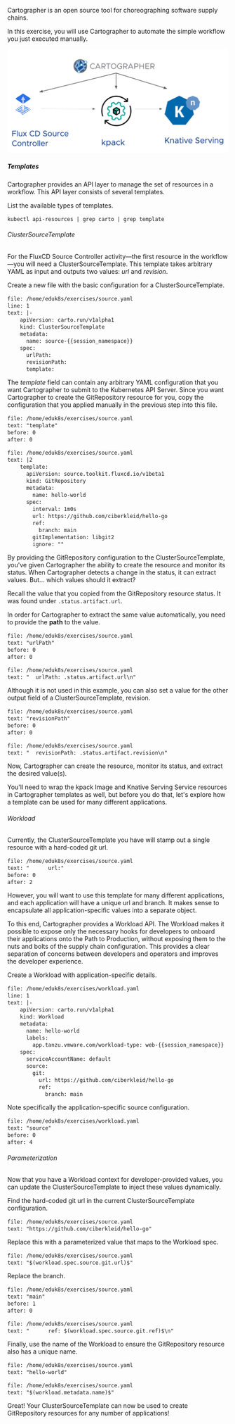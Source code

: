 Cartographer is an open source tool for choreographing software supply chains.

In this exercise, you will use Cartographer to automate the simple workflow you just executed manually.

![img.png](images/cartographer.png)

##### Templates

Cartographer provides an API layer to manage the set of resources in a workflow. This API layer consists of several templates.

List the available types of templates.
```execute-1
kubectl api-resources | grep carto | grep template
```

###### ClusterSourceTemplate

For the FluxCD Source Controller activity—the first resource in the workflow—you will need a ClusterSourceTemplate. This template takes arbitrary YAML as input and outputs two values: _url_ and _revision_.

Create a new file with the basic configuration for a ClusterSourceTemplate.
```editor:insert-lines-before-line
file: /home/eduk8s/exercises/source.yaml
line: 1
text: |-
    apiVersion: carto.run/v1alpha1
    kind: ClusterSourceTemplate
    metadata:
      name: source-{{session_namespace}}
    spec:
      urlPath: 
      revisionPath: 
      template:
```

The _template_ field can contain any arbitrary YAML configuration that you want Cartographer to submit to the Kubernetes API Server.
Since you want Cartographer to create the GitRepository resource for you, copy the configuration that you applied manually in the previous step into this file.
```editor:select-matching-text
file: /home/eduk8s/exercises/source.yaml
text: "template"
before: 0
after: 0
```

```editor:replace-text-selection
file: /home/eduk8s/exercises/source.yaml
text: |2
    template:
      apiVersion: source.toolkit.fluxcd.io/v1beta1
      kind: GitRepository
      metadata:
        name: hello-world
      spec:
        interval: 1m0s
        url: https://github.com/ciberkleid/hello-go
        ref:
          branch: main
        gitImplementation: libgit2
        ignore: ""
```

By providing the GitRepository configuration to the ClusterSourceTemplate, you've given Cartographer the ability to create the resource and monitor its status.
When Cartographer detects a change in the status, it can extract values. But... which values should it extract?

Recall the value that you copied from the GitRepository resource status.
It was found under `.status.artifact.url`.

In order for Cartographer to extract the same value automatically, you need to provide the **path** to the value.

```editor:select-matching-text
file: /home/eduk8s/exercises/source.yaml
text: "urlPath"
before: 0
after: 0
```

```editor:replace-text-selection
file: /home/eduk8s/exercises/source.yaml
text: "  urlPath: .status.artifact.url\n"
```

Although it is not used in this example, you can also set a value for the other output field of a ClusterSourceTemplate, revision.

```editor:select-matching-text
file: /home/eduk8s/exercises/source.yaml
text: "revisionPath"
before: 0
after: 0
```

```editor:replace-text-selection
file: /home/eduk8s/exercises/source.yaml
text: "  revisionPath: .status.artifact.revision\n"
```

Now, Cartographer can create the resource, monitor its status, and extract the desired value(s).

You'll need to wrap the kpack Image and Knative Serving Service resources in Cartographer templates as well, but before you do that, let's explore how a template can be used for many different applications.

###### Workload

Currently, the ClusterSourceTemplate you have will stamp out a single resource with a hard-coded git url.
```editor:select-matching-text
file: /home/eduk8s/exercises/source.yaml
text: "      url:"
before: 0
after: 2
```

However, you will want to use this template for many different applications, and each application will have a unique url and branch.
It makes sense to encapsulate all application-specific values into a separate object.

To this end, Cartographer provides a Workload API.
The Workload makes it possible to expose only the necessary hooks for developers to onboard their applications onto the Path to Production, without exposing them to the nuts and bolts of the supply chain configuration.
This provides a clear separation of concerns between developers and operators and improves the developer experience.

Create a Workload with application-specific details.
```editor:insert-lines-before-line
file: /home/eduk8s/exercises/workload.yaml
line: 1
text: |-
    apiVersion: carto.run/v1alpha1
    kind: Workload
    metadata:
      name: hello-world
      labels:
        app.tanzu.vmware.com/workload-type: web-{{session_namespace}}
    spec:
      serviceAccountName: default
      source:
        git:
          url: https://github.com/ciberkleid/hello-go
          ref:
            branch: main
```

Note specifically the application-specific source configuration.
```editor:select-matching-text
file: /home/eduk8s/exercises/workload.yaml
text: "source"
before: 0
after: 4
```

###### Parameterization

Now that you have a Workload context for developer-provided values, you can update the ClusterSourceTemplate to inject these values dynamically.

Find the hard-coded git url in the current ClusterSourceTemplate configuration.
```editor:select-matching-text
file: /home/eduk8s/exercises/source.yaml
text: "https://github.com/ciberkleid/hello-go"
```

Replace this with a parameterized value that maps to the Workload spec.
```editor:replace-text-selection
file: /home/eduk8s/exercises/source.yaml
text: "$(workload.spec.source.git.url)$"
```

Replace the branch.
```editor:select-matching-text
file: /home/eduk8s/exercises/source.yaml
text: "main"
before: 1
after: 0
```

```editor:replace-text-selection
file: /home/eduk8s/exercises/source.yaml
text: "      ref: $(workload.spec.source.git.ref)$\n"
```

Finally, use the name of the Workload to ensure the GitRepository resource also has a unique name.
```editor:select-matching-text
file: /home/eduk8s/exercises/source.yaml
text: "hello-world"
```

```editor:replace-text-selection
file: /home/eduk8s/exercises/source.yaml
text: "$(workload.metadata.name)$"
```

Great! Your ClusterSourceTemplate can now be used to create GitRepository resources for any number of applications!
